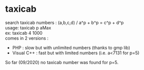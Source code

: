 # taxicab
search taxicab numbers : (a,b,c,d) / a^p + b^p = c^p + d^p<br/>
usage: taxicab p aMax<br/>
ex: taxicab 4 1000<br/>
comes in 2 versions :
<ul>
<li>PHP : slow but with unlimited numbers (thanks to gmp lib)</li>
<li>Visual C++ : fast but with limited numbers (i.e. a<7131 for p=5)</li>
</ul>
So far (09/2020) no taxicab number was found for p=5.
